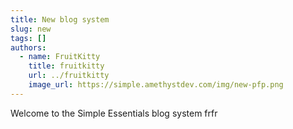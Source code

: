 ```yaml
---
title: New blog system
slug: new
tags: []
authors:
  - name: FruitKitty
    title: fruitkitty
    url: ../fruitkitty
    image_url: https://simple.amethystdev.com/img/new-pfp.png
---
```

Welcome to the Simple Essentials blog system frfr
